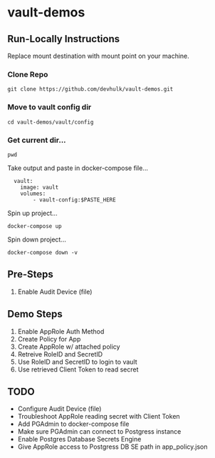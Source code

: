 # vault-demos

## Run-Locally Instructions

Replace mount destination with mount point on your machine. 

### Clone Repo
```git clone https://github.com/devhulk/vault-demos.git```
### Move to vault config dir 
```cd vault-demos/vault/config```
### Get current dir...
```pwd```

Take output and paste in docker-compose file...
```
  vault:
    image: vault
    volumes: 
        - vault-config:$PASTE_HERE
```

Spin up project...
```
docker-compose up
```

Spin down project...
```
docker-compose down -v
```


## Pre-Steps

1. Enable Audit Device (file)

## Demo Steps

1. Enable AppRole Auth Method
2. Create Policy for App
3. Create AppRole w/ attached policy
4. Retreive RoleID and SecretID
5. Use RoleID and SecretID to login to vault
6. Use retrieved Client Token to read secret

## TODO
* Configure Audit Device (file)
* Troubleshoot AppRole reading secret with Client Token
* Add PGAdmin to docker-compose file
* Make sure PGAdmin can connect to Postgress instance
* Enable Postgres Database Secrets Engine
* Give AppRole access to Postgress DB SE path in app_policy.json
